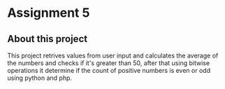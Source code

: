 # Assignment 5

## About this project

This project retrives values from user input and calculates the average of the numbers and checks if it's greater than 50, after that using bitwise operations it determine if the count of positive numbers is even or odd using python and php.
